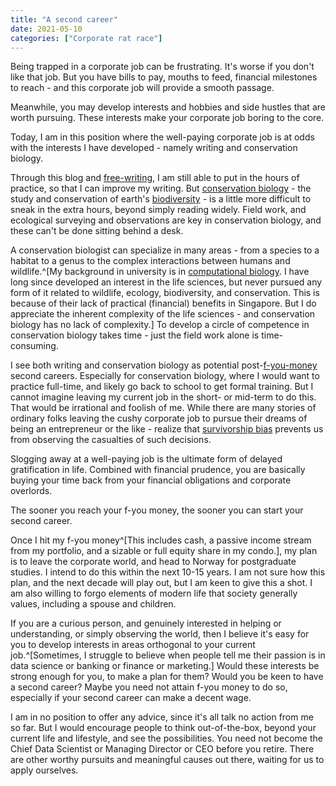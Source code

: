 ```yaml
---
title: "A second career"
date: 2021-05-10
categories: ["Corporate rat race"]
---
```


Being trapped in a corporate job can be frustrating. It's worse if you don't like that job. But you have bills to pay, mouths to feed, financial milestones to reach - and this corporate job will provide a smooth passage.

Meanwhile, you may develop interests and hobbies and side hustles that are worth pursuing. These interests make your corporate job boring to the core.

Today, I am in this position where the well-paying corporate job is at odds with the interests I have developed - namely writing and conservation biology.

Through this blog and [free-writing](https://thestatsguy.rbind.io/post/2021/02/13/a-2021-update-/-on-writing/), I am still able to put in the hours of practice, so that I can improve my writing. But [conservation biology](https://en.wikipedia.org/wiki/Conservation_biology) - the study and conservation of earth's [biodiversity](https://en.wikipedia.org/wiki/Biodiversity) - is a little more difficult to sneak in the extra hours, beyond simply reading widely. Field work, and ecological surveying and observations are key in conservation biology, and these can't be done sitting behind a desk.

A conservation biologist can specialize in many areas - from a species to a habitat to a genus to the complex interactions between humans and wildlife.^[My background in university is in [computational biology](https://en.wikipedia.org/wiki/Computational_biology). I have long since developed an interest in the life sciences, but never pursued any form of it related to wildlife, ecology, biodiversity, and conservation. This is because of their lack of practical (financial) benefits in Singapore. But I do appreciate the inherent complexity of the life sciences - and conservation biology has no lack of complexity.] To develop a circle of competence in conservation biology takes time - just the field work alone is time-consuming.

I see both writing and conservation biology as potential post-[f-you-money](https://money.com/f-u-money-defined-how-much-calculator/) second careers. Especially for conservation biology, where I would want to practice full-time, and likely go back to school to get formal training. But I cannot imagine leaving my current job in the short- or mid-term to do this. That would be irrational and foolish of me. While there are many stories of ordinary folks leaving the cushy corporate job to pursue their dreams of being an entrepreneur or the like - realize that [survivorship bias](https://en.wikipedia.org/wiki/Survivorship_bias) prevents us from observing the casualties of such decisions.

Slogging away at a well-paying job is the ultimate form of delayed gratification in life. Combined with financial prudence, you are basically buying your time back from your financial obligations and corporate overlords.

The sooner you reach your f-you money, the sooner you can start your second career.

Once I hit my f-you money^[This includes cash, a passive income stream from my portfolio, and a sizable or full equity share in my condo.], my plan is to leave the corporate world, and head to Norway for postgraduate studies. I intend to do this within the next 10-15 years. I am not sure how this plan, and the next decade will play out, but I am keen to give this a shot. I am also willing to forgo elements of modern life that society generally values, including a spouse and children.

If you are a curious person, and genuinely interested in helping or understanding, or simply observing the world, then I believe it's easy for you to develop interests in areas orthogonal to your current job.^[Sometimes, I struggle to believe when people tell me their passion is in data science or banking or finance or marketing.] Would these interests be strong enough for you, to make a plan for them? Would you be keen to have a second career? Maybe you need not attain f-you money to do so, especially if your second career can make a decent wage.

I am in no position to offer any advice, since it's all talk no action from me so far. But I would encourage people to think out-of-the-box, beyond your current life and lifestyle, and see the possibilities. You need not become the Chief Data Scientist or Managing Director or CEO before you retire. There are other worthy pursuits and meaningful causes out there, waiting for us to apply ourselves.